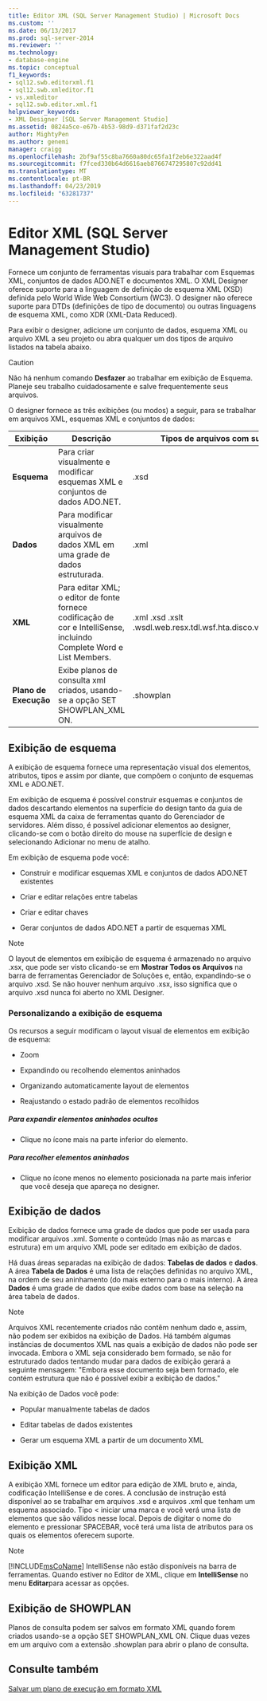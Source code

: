```yaml
---
title: Editor XML (SQL Server Management Studio) | Microsoft Docs
ms.custom: ''
ms.date: 06/13/2017
ms.prod: sql-server-2014
ms.reviewer: ''
ms.technology:
- database-engine
ms.topic: conceptual
f1_keywords:
- sql12.swb.editorxml.f1
- sql12.swb.xmleditor.f1
- vs.xmleditor
- sql12.swb.editor.xml.f1
helpviewer_keywords:
- XML Designer [SQL Server Management Studio]
ms.assetid: 0824a5ce-e67b-4b53-98d9-d371faf2d23c
author: MightyPen
ms.author: genemi
manager: craigg
ms.openlocfilehash: 2bf9af55c8ba7660a80dc65fa1f2eb6e322aad4f
ms.sourcegitcommit: f7fced330b64d6616aeb8766747295807c92dd41
ms.translationtype: MT
ms.contentlocale: pt-BR
ms.lasthandoff: 04/23/2019
ms.locfileid: "63281737"
---
```

# <a name="xml-editor-sql-server-management-studio"></a>Editor XML (SQL Server Management Studio)
  Fornece um conjunto de ferramentas visuais para trabalhar com Esquemas XML, conjuntos de dados ADO.NET e documentos XML. O XML Designer oferece suporte para a linguagem de definição de esquema XML (XSD) definida pelo World Wide Web Consortium (WC3). O designer não oferece suporte para DTDs (definições de tipo de documento) ou outras linguagens de esquema XML, como XDR (XML-Data Reduced).  
  
 Para exibir o designer, adicione um conjunto de dados, esquema XML ou arquivo XML a seu projeto ou abra qualquer um dos tipos de arquivo listados na tabela abaixo.  
  
> [!CAUTION]  
>  Não há nenhum comando **Desfazer** ao trabalhar em exibição de Esquema. Planeje seu trabalho cuidadosamente e salve frequentemente seus arquivos.  
  
 O designer fornece as três exibições (ou modos) a seguir, para se trabalhar em arquivos XML, esquemas XML e conjuntos de dados:  
  
|Exibição|Descrição|Tipos de arquivos com suporte|  
|----------|-----------------|--------------------------|  
|**Esquema**|Para criar visualmente e modificar esquemas XML e conjuntos de dados ADO.NET.|.xsd|  
|**Dados**|Para modificar visualmente arquivos de dados XML em uma grade de dados estruturada.|.xml|  
|**XML**|Para editar XML; o editor de fonte fornece codificação de cor e IntelliSense, incluindo Complete Word e List Members.|.xml .xsd .xslt .wsdl.web.resx.tdl.wsf.hta.disco.vsdisco.config|  
|**Plano de Execução**|Exibe planos de consulta xml criados, usando-se a opção SET SHOWPLAN_XML ON.|.showplan|  
  
## <a name="schema-view"></a>Exibição de esquema  
 A exibição de esquema fornece uma representação visual dos elementos, atributos, tipos e assim por diante, que compõem o conjunto de esquemas XML e ADO.NET.  
  
 Em exibição de esquema é possível construir esquemas e conjuntos de dados descartando elementos na superfície do design tanto da guia de esquema XML da caixa de ferramentas quanto do Gerenciador de servidores. Além disso, é possível adicionar elementos ao designer, clicando-se com o botão direito do mouse na superfície de design e selecionando Adicionar no menu de atalho.  
  
 Em exibição de esquema pode você:  
  
-   Construir e modificar esquemas XML e conjuntos de dados ADO.NET existentes  
  
-   Criar e editar relações entre tabelas  
  
-   Criar e editar chaves  
  
-   Gerar conjuntos de dados ADO.NET a partir de esquemas XML  
  
> [!NOTE]  
>  O layout de elementos em exibição de esquema é armazenado no arquivo .xsx, que pode ser visto clicando-se em **Mostrar Todos os Arquivos** na barra de ferramentas Gerenciador de Soluções e, então, expandindo-se o arquivo .xsd. Se não houver nenhum arquivo .xsx, isso significa que o arquivo .xsd nunca foi aberto no XML Designer.  
  
### <a name="customizing-schema-view"></a>Personalizando a exibição de esquema  
 Os recursos a seguir modificam o layout visual de elementos em exibição de esquema:  
  
-   Zoom  
  
-   Expandindo ou recolhendo elementos aninhados  
  
-   Organizando automaticamente layout de elementos  
  
-   Reajustando o estado padrão de elementos recolhidos  
  
##### <a name="to-expand-hidden-nested-elements"></a>Para expandir elementos aninhados ocultos  
  
-   Clique no ícone mais na parte inferior do elemento.  
  
##### <a name="to-collapse-nested-elements"></a>Para recolher elementos aninhados  
  
-   Clique no ícone menos no elemento posicionada na parte mais inferior que você deseja que apareça no designer.  
  
## <a name="data-view"></a>Exibição de dados  
 Exibição de dados fornece uma grade de dados que pode ser usada para modificar arquivos .xml. Somente o conteúdo (mas não as marcas e estrutura) em um arquivo XML pode ser editado em exibição de dados.  
  
 Há duas áreas separadas na exibição de dados: **Tabelas de dados** e **dados**. A área **Tabela de Dados** é uma lista de relações definidas no arquivo XML, na ordem de seu aninhamento (do mais externo para o mais interno). A área **Dados** é uma grade de dados que exibe dados com base na seleção na área tabela de dados.  
  
> [!NOTE]  
>  Arquivos XML recentemente criados não contêm nenhum dado e, assim, não podem ser exibidos na exibição de Dados. Há também algumas instâncias de documentos XML nas quais a exibição de dados não pode ser invocada. Embora o XML seja considerado bem formado, se não for estruturado dados tentando mudar para dados de exibição gerará a seguinte mensagem: "Embora esse documento seja bem formado, ele contém estrutura que não é possível exibir a exibição de dados."  
  
 Na exibição de Dados você pode:  
  
-   Popular manualmente tabelas de dados  
  
-   Editar tabelas de dados existentes  
  
-   Gerar um esquema XML a partir de um documento XML  
  
## <a name="xml-view"></a>Exibição XML  
 A exibição XML fornece um editor para edição de XML bruto e, ainda, codificação IntelliSense e de cores. A conclusão de instrução está disponível ao se trabalhar em arquivos .xsd e arquivos .xml que tenham um esquema associado. Tipo \< iniciar uma marca e você verá uma lista de elementos que são válidos nesse local. Depois de digitar o nome do elemento e pressionar SPACEBAR, você terá uma lista de atributos para os quais os elementos oferecem suporte.   
  
> [!NOTE]  
>  [!INCLUDE[msCoName](../../includes/msconame-md.md)] IntelliSense não estão disponíveis na barra de ferramentas. Quando estiver no Editor de XML, clique em **IntelliSense** no menu **Editar**para acessar as opções.  
  
## <a name="showplan-view"></a>Exibição de SHOWPLAN  
 Planos de consulta podem ser salvos em formato XML quando forem criados usando-se a opção SET SHOWPLAN_XML ON. Clique duas vezes em um arquivo com a extensão .showplan para abrir o plano de consulta.  
  
## <a name="see-also"></a>Consulte também  
 [Salvar um plano de execução em formato XML](../performance/save-an-execution-plan-in-xml-format.md)  
  
  
